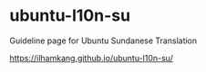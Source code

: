 # ubuntu-l10n-su
Guideline page for Ubuntu Sundanese Translation

https://ilhamkang.github.io/ubuntu-l10n-su/
